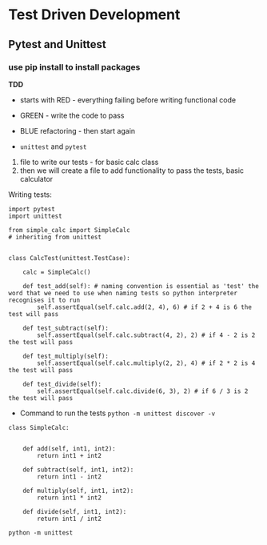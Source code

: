 # Test Driven Development
## Pytest and Unittest
### use pip install to install packages

**TDD**
- starts with RED - everything failing before writing functional code
- GREEN - write the code to pass
- BLUE refactoring - then start again

- `unittest` and `pytest`

1. file to write our tests - for basic calc class
2. then we will create a file to add functionality to pass the tests, basic calculator

Writing tests:
```
import pytest
import unittest

from simple_calc import SimpleCalc
# inheriting from unittest


class CalcTest(unittest.TestCase):

    calc = SimpleCalc()

    def test_add(self): # naming convention is essential as 'test' the word that we need to use when naming tests so python interpreter recognises it to run
        self.assertEqual(self.calc.add(2, 4), 6) # if 2 + 4 is 6 the test will pass

    def test_subtract(self):
        self.assertEqual(self.calc.subtract(4, 2), 2) # if 4 - 2 is 2 the test will pass

    def test_multiply(self):
        self.assertEqual(self.calc.multiply(2, 2), 4) # if 2 * 2 is 4 the test will pass

    def test_divide(self):
        self.assertEqual(self.calc.divide(6, 3), 2) # if 6 / 3 is 2 the test will pass
```

- Command to run the tests `python -m unittest discover -v`

```
class SimpleCalc:


    def add(self, int1, int2):
        return int1 + int2

    def subtract(self, int1, int2):
        return int1 - int2

    def multiply(self, int1, int2):
        return int1 * int2

    def divide(self, int1, int2):
        return int1 / int2
```
`python -m unittest`